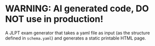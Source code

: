 # WARNING: AI generated code, DO NOT use in production!

A JLPT exam generator that takes a yaml file as input (as the structure defined in `schema.yaml`) and generates a static printable HTML page.